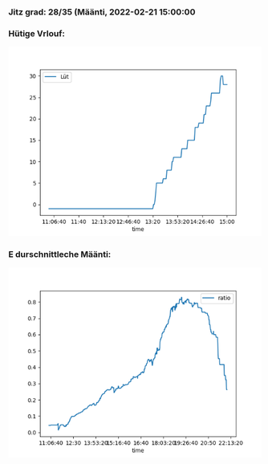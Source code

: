 ### Jitz grad: 28/35 (Määnti, 2022-02-21 15:00:00

### Hütige Vrlouf:
![Graph](Today.png)

### E durschnittleche Määnti:
![Graph](Määnti.png)